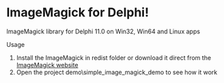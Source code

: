ImageMagick for Delphi!
====
ImageMagick library for Delphi 11.0 on Win32, Win64 and Linux apps

Usage
1) Install the ImageMagick in redist folder or download it direct from the [ImageMagick website](https://imagemagick.org/script/download.php#windows)
2) Open the project demo\simple_image_magick_demo to see how it work

